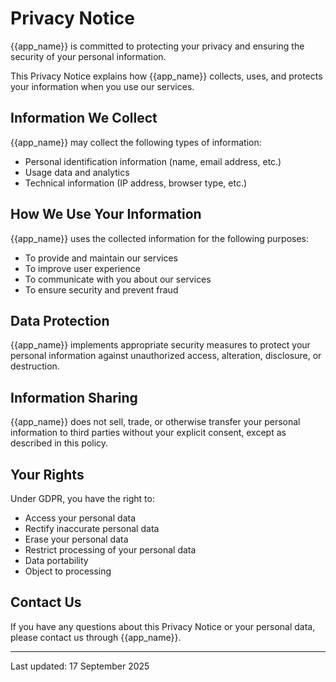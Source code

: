 # Privacy Notice

{{app_name}} is committed to protecting your privacy and ensuring the security of your personal information.

This Privacy Notice explains how {{app_name}} collects, uses, and protects your information when you use our services.

## Information We Collect

{{app_name}} may collect the following types of information:

- Personal identification information (name, email address, etc.)
- Usage data and analytics
- Technical information (IP address, browser type, etc.)

## How We Use Your Information

{{app_name}} uses the collected information for the following purposes:

- To provide and maintain our services
- To improve user experience
- To communicate with you about our services
- To ensure security and prevent fraud

## Data Protection

{{app_name}} implements appropriate security measures to protect your personal information against unauthorized access, alteration, disclosure, or destruction.

## Information Sharing

{{app_name}} does not sell, trade, or otherwise transfer your personal information to third parties without your explicit consent, except as described in this policy.

## Your Rights

Under GDPR, you have the right to:

- Access your personal data
- Rectify inaccurate personal data
- Erase your personal data
- Restrict processing of your personal data
- Data portability
- Object to processing

## Contact Us

If you have any questions about this Privacy Notice or your personal data, please contact us through {{app_name}}.

---

Last updated: 17 September 2025
